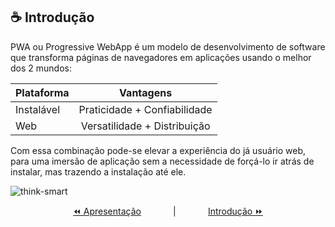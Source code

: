 ## ☕ Introdução

PWA ou Progressive WebApp é um modelo de desenvolvimento de software que transforma páginas de navegadores em aplicações usando o melhor dos 2 mundos:

| Plataforma  | Vantagens                    |
|-------------|:----------------------------:|
| Instalável  | Praticidade + Confiabilidade |
| Web         | Versatilidade + Distribuição |

Com essa combinação pode-se elevar a experiência do já usuário web, para uma imersão de aplicação sem a necessidade de forçá-lo ir atrás de instalar, mas trazendo a instalação até ele.

![think-smart](https://user-images.githubusercontent.com/10121394/187801297-3855c0b9-f564-4ad9-9154-a4f69832c257.gif)

<p align="center">
  <a href="README.md">⏪️ Apresentação</a>
  &nbsp;&nbsp;&nbsp;&nbsp;&nbsp;&nbsp;&nbsp;&nbsp;&nbsp;&nbsp;&nbsp;&nbsp;|&nbsp;&nbsp;&nbsp;&nbsp;&nbsp;&nbsp;&nbsp;&nbsp;&nbsp;&nbsp;&nbsp;&nbsp;
  <a href="introduction.md#-introdução">Introdução ⏩</a>
</p>
